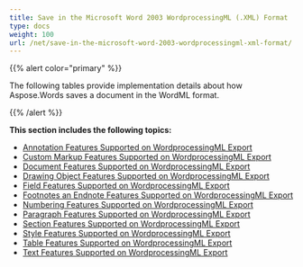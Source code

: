 ```yaml
---
title: Save in the Microsoft Word 2003 WordprocessingML (.XML) Format
type: docs
weight: 100
url: /net/save-in-the-microsoft-word-2003-wordprocessingml-xml-format/
---
```


{{% alert color="primary" %}} 

The following tables provide implementation details about how Aspose.Words saves a document in the WordML format.

{{% /alert %}} 

**This section includes the following topics:** 

- [Annotation Features Supported on WordprocessingML Export](/words/net/annotation-features-supported-on-wordprocessingml-export)
- [Custom Markup Features Supported on WordprocessingML Export](/words/net/custom-markup-features-supported-on-wordprocessingml-export)
- [Document Features Supported on WordprocessingML Export](/words/net/document-features-supported-on-wordprocessingml-export)
- [Drawing Object Features Supported on WordprocessingML Export](/words/net/drawing-object-features-supported-on-wordprocessingml-export)
- [Field Features Supported on WordprocessingML Export](/words/net/field-features-supported-on-wordprocessingml-export)
- [Footnotes an Endnote Features Supported on WordprocessingML Export](/words/net/footnotes-an-endnote-features-supported-on-wordprocessingml-export)
- [Numbering Features Supported on WordprocessingML Export](/words/net/numbering-features-supported-on-wordprocessingml-export)
- [Paragraph Features Supported on WordprocessingML Export](/words/net/paragraph-features-supported-on-wordprocessingml-export)
- [Section Features Supported on WordprocessingML Export](/words/net/section-features-supported-on-wordprocessingml-export)
- [Style Features Supported on WordprocessingML Export](/words/net/style-features-supported-on-wordprocessingml-export)
- [Table Features Supported on WordprocessingML Export](/words/net/table-features-supported-on-wordprocessingml-export)
- [Text Features Supported on WordprocessingML Export](/words/net/text-features-supported-on-wordprocessingml-export)
